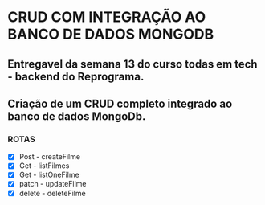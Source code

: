 # CRUD COM INTEGRAÇÃO AO BANCO DE DADOS MONGODB

## Entregavel da semana 13 do curso todas em tech - backend do Reprograma.
## Criação de um CRUD completo integrado ao banco de dados MongoDb.

### ROTAS

- [x] Post - createFilme
- [x] Get - listFilmes
- [x] Get - listOneFilme
- [x] patch - updateFilme
- [x] delete - deleteFilme